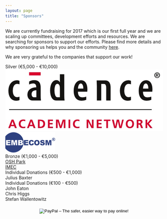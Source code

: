 ```yaml
---
layout: page
title: "Sponsors"
---
```


We are currently fundraising for 2017 which is our first full year and
we are scaling up committees, development efforts and resources. We
are searching for sponsors to support our efforts. Please find more
details and why sponsoring us helps you and the community
[here](sponsoring).

We are very grateful to the companies that support our work!

<!--<div class="panel panel-sponsors panel-platinum">Platinum (> €20,000)</div>

<div class="panel panel-sponsors panel-gold">Gold (€10,000 - €20,000)</div>-->

<div class="panel panel-sponsors panel-silver">Silver (€5,000 - €10,000)</div>

<div class="row">
  <div class="col-sm-3 col-xs-6">
    <a target="_blank" href="https://www.cadence.com/content/cadence-www/global/en_US/home/services/cadence-academic-network.html">
      <img src="/assets/Cadence.jpg" class="img-responsive" />
	  </a>
  </div>
  <div class="col-sm-3 col-xs-6">
    <a target="_blank" href="http://embecosm.com">
      <img src="/assets/Embecosm.png" class="img-responsive" />
	  </a>
  </div>
</div>

<div class="panel panel-sponsors panel-bronze">Bronze (€1,000 - €5,000)</div>
<div class="row">
  <div class="col-sm-3 col-xs-6">
    <a target="_blank" href="https://oshpark.com/">OSH Park</a>
  </div>
  <div class="col-sm-3 col-xs-6">
    <a target="_blank" href="https://imec.be/">IMEC</a>
  </div>
</div>
<!--<div class="row">
<div class="col-sm-3"><a target="_blank" href="http://www.embecosm.com/">Embecosm Ltd.</a></div>
</div>-->

<div class="panel panel-sponsors panel-individual">Individual Donations (€500 - €1,000)</div>

<div class="row">
<div class="col-sm-3">Julius Baxter</div>
</div>

<div class="panel panel-sponsors panel-individual">Individual Donations (€100 - €500)</div>

<div class="row">
<div class="col-sm-3">John Eaton</div>
<div class="col-sm-3">Chris Higgs</div>
<div class="col-sm-3">Stefan Wallentowitz</div>
</div>

<div class="row" style="margin-top: 20px">
<div class="col-sm-12">
<center>
<form action="https://www.paypal.com/cgi-bin/webscr" method="post"
target="_top">
<input type="hidden" name="cmd" value="_s-xclick">
<input type="hidden" name="hosted_button_id" value="QHKDZY6XM44YN">
<input type="image"
src="https://www.paypalobjects.com/en_US/GB/i/btn/btn_donateCC_LG.gif"
border="0" name="submit" alt="PayPal – The safer, easier way to pay
online!">
<img alt="" border="0"
src="https://www.paypalobjects.com/en_GB/i/scr/pixel.gif" width="1"
height="1">
</form>
</center>
</div>
</div>
